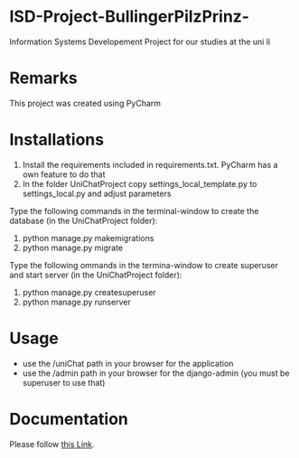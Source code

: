 # ISD-Project-BullingerPilzPrinz-
Information Systems Developement Project for our studies at the uni li

# Remarks
This project was created using PyCharm

# Installations
1. Install the requirements included in requirements.txt. PyCharm has a own feature to do that
1. In the folder UniChatProject copy settings_local_template.py to settings_local.py and adjust parameters


Type the following commands in the terminal-window to create the database 
(in the UniChatProject folder):
1. python manage.py makemigrations
1. python manage.py migrate

Type the following ommands in the termina-window to create superuser and start server
(in the UniChatProject folder):
1. python manage.py createsuperuser
1. python manage.py runserver

# Usage
* use the /uniChat path in your browser for the application
* use the /admin path in your browser for the django-admin (you must be superuser to use that) 

# Documentation
Please follow [this Link](https://github.com/MaxPrinz/ISD-Project-BullingPilzPrinz/wiki).
